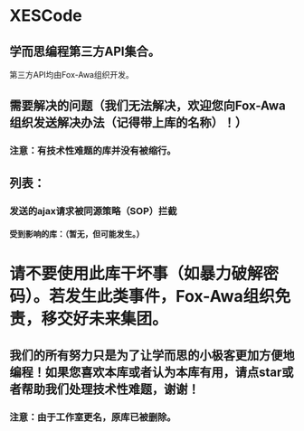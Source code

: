 # XESCode
## 学而思编程第三方API集合。
第三方API均由Fox-Awa组织开发。  
## 需要解决的问题（我们无法解决，欢迎您向Fox-Awa组织发送解决办法（记得带上库的名称）！）
### 注意：有技术性难题的库并没有被缩行。
## 列表：
### 发送的ajax请求被同源策略（SOP）拦截
#### 受到影响的库：（暂无，但可能发生。）
  
  
  
# 请不要使用此库干坏事（如暴力破解密码）。若发生此类事件，Fox-Awa组织免责，移交好未来集团。
## 我们的所有努力只是为了让学而思的小极客更加方便地编程！如果您喜欢本库或者认为本库有用，请点star或者帮助我们处理技术性难题，谢谢！
### 注意：由于工作室更名，原库已被删除。
